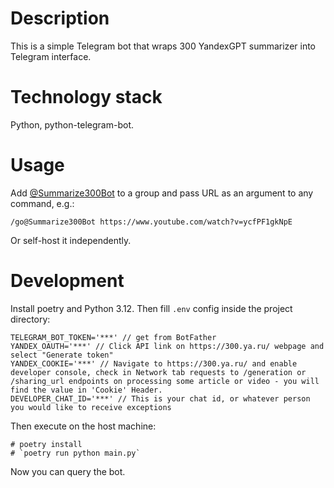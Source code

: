 # Description
This is a simple Telegram bot that wraps 300 YandexGPT summarizer into Telegram interface.

# Technology stack
Python, python-telegram-bot.

# Usage
Add [@Summarize300Bot](https://t.me/Summarize300Bot) to a group and pass URL as an argument to any command, e.g.:
```
/go@Summarize300Bot https://www.youtube.com/watch?v=ycfPF1gkNpE
```

Or self-host it independently.

# Development

Install poetry and Python 3.12.
Then fill `.env` config inside the project directory:

```
TELEGRAM_BOT_TOKEN='***' // get from BotFather
YANDEX_OAUTH='***' // Click API link on https://300.ya.ru/ webpage and select "Generate token"
YANDEX_COOKIE='***' // Navigate to https://300.ya.ru/ and enable developer console, check in Network tab requests to /generation or /sharing_url endpoints on processing some article or video - you will find the value in 'Cookie' Header.
DEVELOPER_CHAT_ID='***' // This is your chat id, or whatever person you would like to receive exceptions
```

Then execute on the host machine:
```
# poetry install
# `poetry run python main.py`
```

Now you can query the bot.
